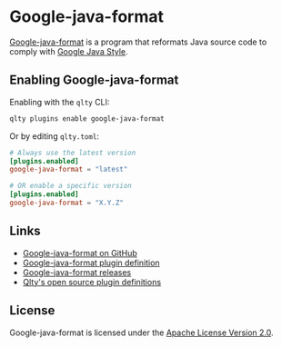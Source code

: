 # Google-java-format

[Google-java-format](https://github.com/google/google-java-format) is a program that reformats Java source code to comply with [Google Java Style](https://google.github.io/styleguide/javaguide.html).

## Enabling Google-java-format

Enabling with the `qlty` CLI:

```bash
qlty plugins enable google-java-format
```

Or by editing `qlty.toml`:

```toml
# Always use the latest version
[plugins.enabled]
google-java-format = "latest"

# OR enable a specific version
[plugins.enabled]
google-java-format = "X.Y.Z"
```

## Links

- [Google-java-format on GitHub](https://github.com/google/google-java-format)
- [Google-java-format plugin definition](https://github.com/qltyai/plugins/tree/main/linters/google-java-format)
- [Google-java-format releases](https://github.com/google/google-java-format/releases)
- [Qlty's open source plugin definitions](https://github.com/qltyai/plugins)

## License

Google-java-format is licensed under the [Apache License Version 2.0](https://github.com/google/google-java-format/blob/v1.22.0/LICENSE).
